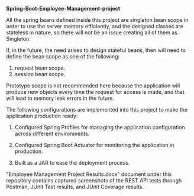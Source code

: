 **Spring-Boot-Employee-Management-project**


All the spring beans defined inside this project are singleton bean scope in order to use the server memory efficiently, and the designed classes are stateless in nature, so there will not be an issue creating all of them as Singleton. 

If, in the future, the need arises to design stateful beans, then will need to define the bean scope as one of the following:
1. request bean scope.
2. session bean scope.

Prototype scope is not recommended here because the application will produce new objects every time the request for access is made, and that will lead to memory leak errors in the future.

The following configurations are implemented into this project to make the application production ready:

1. Configured Spring Profiles for managing the application configuration across different environments.

2. Configured Spring Boot Actuator for monitoring the application in production.

3. Built as a JAR to ease the deployment process.

"Employee Management Project Results.docx" document under this repository contains captured screenshots of the REST API tests through Postman, JUnit Test results, and JUnit Coverage results.
